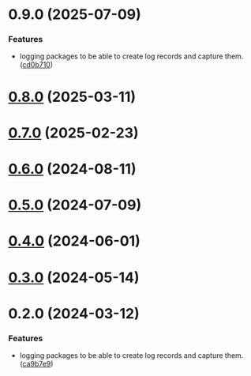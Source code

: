 # 0.9.0 (2025-07-09)


### Features

* logging packages to be able to create log records and capture them. ([cd0b710](https://github.com/rango-exchange/rango-client/commit/cd0b710aa9917d55e27419c5e6e0e17b2422bfd9))



# [0.8.0](https://github.com/rango-exchange/rango-client/compare/logging-core@0.7.0...logging-core@0.8.0) (2025-03-11)



# [0.7.0](https://github.com/rango-exchange/rango-client/compare/logging-core@0.6.0...logging-core@0.7.0) (2025-02-23)



# [0.6.0](https://github.com/rango-exchange/rango-client/compare/logging-core@0.5.0...logging-core@0.6.0) (2024-08-11)



# [0.5.0](https://github.com/rango-exchange/rango-client/compare/logging-core@0.3.0...logging-core@0.5.0) (2024-07-09)



# [0.4.0](https://github.com/rango-exchange/rango-client/compare/logging-core@0.3.0...logging-core@0.4.0) (2024-06-01)



# [0.3.0](https://github.com/rango-exchange/rango-client/compare/logging-core@0.2.0...logging-core@0.3.0) (2024-05-14)



# 0.2.0 (2024-03-12)


### Features

* logging packages to be able to create log records and capture them. ([ca9b7e9](https://github.com/rango-exchange/rango-client/commit/ca9b7e918d67bf0d93e5b8313264c5984f3adb4e))



